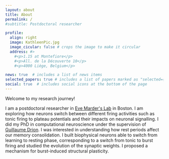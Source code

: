 ```yaml
---
layout: about
title: About
permalink: /
#subtitle: Postdoctoral researcher

profile:
  align: right
  image: KathleenPic.jpg
  image_cicular: false # crops the image to make it circular
  address: #>
    #<p>1.15 at Montefiore</p>
    #<p>All. de la Découverte 10</p>
    #<p>4000 Liège, Belgium</p>

news: true  # includes a list of news items
selected_papers: true # includes a list of papers marked as "selected={true}"
social: true  # includes social icons at the bottom of the page
---
```


Welcome to my research journey!

I am a postdoctoral researcher in [Eve Marder's Lab](https://blogs.brandeis.edu/marderlab/) in Boston. I am exploring how neurons switch between different firing activities such as tonic firing to plateau potentials and their impacts on neuronal signalling. I did my PhD in computational neuroscience under the supervision of [Guillaume Drion](https://sites.google.com/site/gdrion25/). I was interested in understanding how rest periods affect our memory consolidation. I built biophysical neurons able to switch from learning to resting phase, corresponding to a switch from tonic to burst firing and studied the evolution of the synaptic weights. I proposed a mechanism for burst-induced structural plasticity.